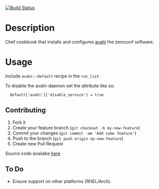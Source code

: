 [![Build Status](https://secure.travis-ci.org/pwelch/chef-avahi.png)](http://travis-ci.org/pwelch/chef-avahi)

# Description

Chef cookbook that installs and configures [avahi](http://avahi.org/) the zeroconf software.

# Usage

Include `avahi::default` recipe in the `run_list`.

To disable the avahi-daemon set the attribute like so:

```
  default['avahi']['disable_service'] = true
```

## Contributing

1. Fork it
2. Create your feature branch (`git checkout -b my-new-feature`)
3. Commit your changes (`git commit -am 'Add some feature'`)
4. Push to the branch (`git push origin my-new-feature`)
5. Create new Pull Request

Source code availabe [here](https://github.com/pwelch/chef-avahi)

## To Do

* Ensure support on other platforms (RHEL/Arch).

